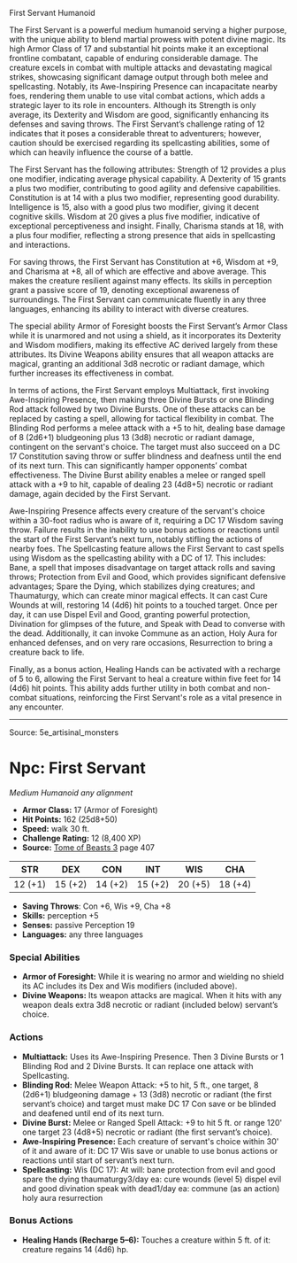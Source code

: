 <MonsterName/>First Servant</MonsterName>
<CreatureType/>Humanoid</CreatureType>

<summary>The First Servant is a powerful medium humanoid serving a higher purpose, with the unique ability to blend martial prowess with potent divine magic. Its high Armor Class of 17 and substantial hit points make it an exceptional frontline combatant, capable of enduring considerable damage. The creature excels in combat with multiple attacks and devastating magical strikes, showcasing significant damage output through both melee and spellcasting. Notably, its Awe-Inspiring Presence can incapacitate nearby foes, rendering them unable to use vital combat actions, which adds a strategic layer to its role in encounters. Although its Strength is only average, its Dexterity and Wisdom are good, significantly enhancing its defenses and saving throws. The First Servant’s challenge rating of 12 indicates that it poses a considerable threat to adventurers; however, caution should be exercised regarding its spellcasting abilities, some of which can heavily influence the course of a battle.</summary>

<detail>

The First Servant has the following attributes: Strength of 12 provides a plus one modifier, indicating average physical capability. A Dexterity of 15 grants a plus two modifier, contributing to good agility and defensive capabilities. Constitution is at 14 with a plus two modifier, representing good durability. Intelligence is 15, also with a good plus two modifier, giving it decent cognitive skills. Wisdom at 20 gives a plus five modifier, indicative of exceptional perceptiveness and insight. Finally, Charisma stands at 18, with a plus four modifier, reflecting a strong presence that aids in spellcasting and interactions. 

For saving throws, the First Servant has Constitution at +6, Wisdom at +9, and Charisma at +8, all of which are effective and above average. This makes the creature resilient against many effects. Its skills in perception grant a passive score of 19, denoting exceptional awareness of surroundings. The First Servant can communicate fluently in any three languages, enhancing its ability to interact with diverse creatures.

The special ability Armor of Foresight boosts the First Servant’s Armor Class while it is unarmored and not using a shield, as it incorporates its Dexterity and Wisdom modifiers, making its effective AC derived largely from these attributes. Its Divine Weapons ability ensures that all weapon attacks are magical, granting an additional 3d8 necrotic or radiant damage, which further increases its effectiveness in combat.

In terms of actions, the First Servant employs Multiattack, first invoking Awe-Inspiring Presence, then making three Divine Bursts or one Blinding Rod attack followed by two Divine Bursts. One of these attacks can be replaced by casting a spell, allowing for tactical flexibility in combat. The Blinding Rod performs a melee attack with a +5 to hit, dealing base damage of 8 (2d6+1) bludgeoning plus 13 (3d8) necrotic or radiant damage, contingent on the servant's choice. The target must also succeed on a DC 17 Constitution saving throw or suffer blindness and deafness until the end of its next turn. This can significantly hamper opponents’ combat effectiveness. The Divine Burst ability enables a melee or ranged spell attack with a +9 to hit, capable of dealing 23 (4d8+5) necrotic or radiant damage, again decided by the First Servant.

Awe-Inspiring Presence affects every creature of the servant's choice within a 30-foot radius who is aware of it, requiring a DC 17 Wisdom saving throw. Failure results in the inability to use bonus actions or reactions until the start of the First Servant’s next turn, notably stifling the actions of nearby foes. The Spellcasting feature allows the First Servant to cast spells using Wisdom as the spellcasting ability with a DC of 17. This includes: Bane, a spell that imposes disadvantage on target attack rolls and saving throws; Protection from Evil and Good, which provides significant defensive advantages; Spare the Dying, which stabilizes dying creatures; and Thaumaturgy, which can create minor magical effects. It can cast Cure Wounds at will, restoring 14 (4d6) hit points to a touched target. Once per day, it can use Dispel Evil and Good, granting powerful protection, Divination for glimpses of the future, and Speak with Dead to converse with the dead. Additionally, it can invoke Commune as an action, Holy Aura for enhanced defenses, and on very rare occasions, Resurrection to bring a creature back to life.

Finally, as a bonus action, Healing Hands can be activated with a recharge of 5 to 6, allowing the First Servant to heal a creature within five feet for 14 (4d6) hit points. This ability adds further utility in both combat and non-combat situations, reinforcing the First Servant's role as a vital presence in any encounter.</detail>



---

Source: 5e_artisinal_monsters

# Npc: First Servant

*Medium* *Humanoid* *any alignment*

- **Armor Class:** 17 (Armor of Foresight)
- **Hit Points:** 162 (25d8+50)
- **Speed:** walk 30 ft.
- **Challenge Rating:** 12 (8,400 XP)
- **Source:** [Tome of Beasts 3](https://koboldpress.com/kpstore/product/tome-of-beasts-3-for-5th-edition/) page 407

| STR | DEX | CON | INT | WIS | CHA |
| --- | --- | --- | --- | --- | --- |
| 12 (+1) | 15 (+2) | 14 (+2) | 15 (+2) | 20 (+5) | 18 (+4) |

- **Saving Throws**: Con +6, Wis +9, Cha +8
- **Skills:** perception +5
- **Senses:** passive Perception 19
- **Languages:** any three languages

### Special Abilities

- **Armor of Foresight:** While it is wearing no armor and wielding no shield its AC includes its Dex and Wis modifiers (included above).
- **Divine Weapons:** Its weapon attacks are magical. When it hits with any weapon deals extra 3d8 necrotic or radiant (included below) servant’s choice.

### Actions

- **Multiattack:** Uses its Awe-Inspiring Presence. Then 3 Divine Bursts or 1 Blinding Rod and 2 Divine Bursts. It can replace one attack with Spellcasting.
- **Blinding Rod:** Melee Weapon Attack: +5 to hit, 5 ft., one target, 8 (2d6+1) bludgeoning damage + 13 (3d8) necrotic or radiant (the first servant’s choice) and target must make DC 17 Con save or be blinded and deafened until end of its next turn.
- **Divine Burst:** Melee or Ranged Spell Attack: +9 to hit 5 ft. or range 120' one target 23 (4d8+5) necrotic or radiant (the first servant’s choice).
- **Awe-Inspiring Presence:** Each creature of servant's choice within 30' of it and aware of it: DC 17 Wis save or unable to use bonus actions or reactions until start of servant’s next turn.
- **Spellcasting:** Wis (DC 17): At will: bane protection from evil and good spare the dying thaumaturgy3/day ea: cure wounds (level 5) dispel evil and good divination speak with dead1/day ea: commune (as an action) holy aura resurrection

### Bonus Actions

- **Healing Hands (Recharge 5–6):** Touches a creature within 5 ft. of it: creature regains 14 (4d6) hp.




